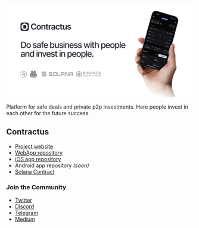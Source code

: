 
![Contractus](https://github.com/ContractusTech/.github/raw/main/profile/project-banner.png)

Platform for safe deals and private p2p investments. Here people invest in each other for the future success.

## Contractus

- [Project website](https://contractus.tech)
- [WebApp repository](https://github.com/ContractusTech/contractus-web)
- [iOS app repository](https://github.com/ContractusTech/contractus-ios)
- Android app repository *(soon)*
- [Solana Contract](https://github.com/ContractusTech/solana-contract)

### Join the Community
- [Twitter](https://twitter.com/ContractusTech)
- [Discord](https://discord.gg/uajcYBWvUR)
- [Telegram](https://t.me/contractus_chat)
- [Medium](https://medium.com/@contractus)
